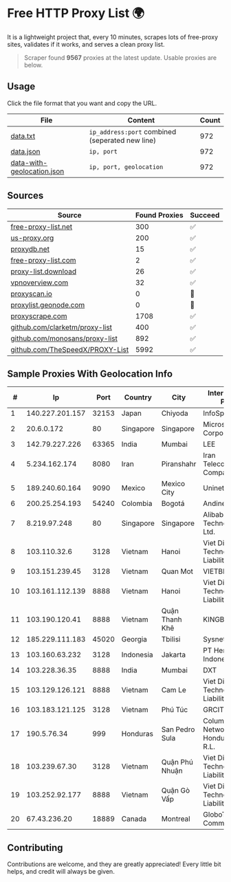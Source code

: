 
# Free HTTP Proxy List 🌍

It is a lightweight project that, every 10 minutes, scrapes lots of free-proxy sites, validates if it works, and serves a clean proxy list.


> Scraper found **9567** proxies at the latest update. Usable proxies are below.

## Usage

Click the file format that you want and copy the URL.


|File|Content|Count|
|----|-------|-----|
|[data.txt](https://raw.githubusercontent.com/themiralay/Proxy-List-World/master/data.txt)|`ip_address:port` combined (seperated new line)|972|
|[data.json](https://raw.githubusercontent.com/themiralay/Proxy-List-World/master/data.json)|`ip, port`|972|
|[data-with-geolocation.json](https://raw.githubusercontent.com/themiralay/Proxy-List-World/master/data-with-geolocation.json)|`ip, port, geolocation`|972|

## Sources

|Source|Found Proxies|Succeed|
|------|-------------|-------|
|[free-proxy-list.net](https://free-proxy-list.net)|300|✅|
|[us-proxy.org](https://www.us-proxy.org)|200|✅|
|[proxydb.net](http://proxydb.net)|15|✅|
|[free-proxy-list.com](https://free-proxy-list.com/?page=&port=&type%5B%5D=http&type%5B%5D=https&up_time=0&search=Search)|2|✅|
|[proxy-list.download](https://www.proxy-list.download/HTTP)|26|✅|
|[vpnoverview.com](https://vpnoverview.com/privacy/anonymous-browsing/free-proxy-servers)|32|✅|
|[proxyscan.io](https://www.proxyscan.io)|0|🚫|
|[proxylist.geonode.com](https://proxylist.geonode.com/api/proxy-list?limit=300&page=1&sort_by=lastChecked&sort_type=desc&protocols=http,https)|0|🚫|
|[proxyscrape.com](https://api.proxyscrape.com/v2/?request=displayproxies&protocol=http&timeout=10000&country=all&ssl=all&anonymity=all)|1708|✅|
|[github.com/clarketm/proxy-list](https://raw.githubusercontent.com/clarketm/proxy-list/master/proxy-list-raw.txt)|400|✅|
|[github.com/monosans/proxy-list](https://raw.githubusercontent.com/monosans/proxy-list/main/proxies/http.txt)|892|✅|
|[github.com/TheSpeedX/PROXY-List](https://raw.githubusercontent.com/TheSpeedX/PROXY-List/master/http.txt)|5992|✅|


## Sample Proxies With Geolocation Info

|#|Ip|Port|Country|City|Internet Service Provider|
|-|--|----|-------|----|-------------------------|
|1|140.227.201.157|32153|Japan|Chiyoda|InfoSphere|
|2|20.6.0.172|80|Singapore|Singapore|Microsoft Corporation|
|3|142.79.227.226|63365|India|Mumbai|LEE|
|4|5.234.162.174|8080|Iran|Piranshahr|Iran Telecommunication Company PJS|
|5|189.240.60.164|9090|Mexico|Mexico City|Uninet S.A. de C.V.|
|6|200.25.254.193|54240|Colombia|Bogotá|Andinet ON Line|
|7|8.219.97.248|80|Singapore|Singapore|Alibaba (US) Technology Co., Ltd.|
|8|103.110.32.6|3128|Vietnam|Hanoi|Viet Digital Technology Liability Company|
|9|103.151.239.45|3128|Vietnam|Quan Mot|VIETBRANDS|
|10|103.161.112.139|8888|Vietnam|Hanoi|Viet Digital Technology Liability Company|
|11|103.190.120.41|8888|Vietnam|Quận Thanh Khê|KINGBOND|
|12|185.229.111.183|45020|Georgia|Tbilisi|Sysnet LLC|
|13|103.160.63.232|3128|Indonesia|Jakarta|PT Herza Digital Indonesia|
|14|103.228.36.35|8888|India|Mumbai|DXT|
|15|103.129.126.121|8888|Vietnam|Cam Le|Viet Digital Technology Liability Company|
|16|103.183.121.125|3128|Vietnam|Phú Túc|GRCITY|
|17|190.5.76.34|999|Honduras|San Pedro Sula|Columbus Networks de Honduras S. de R.L.|
|18|103.239.67.30|3128|Vietnam|Quận Phú Nhuận|Viet Digital Technology Liability Company|
|19|103.252.92.177|8888|Vietnam|Quận Gò Vấp|Viet Digital Technology Liability Company|
|20|67.43.236.20|18889|Canada|Montreal|GloboTech Communications|



## Contributing

Contributions are welcome, and they are greatly appreciated! Every
little bit helps, and credit will always be given.

